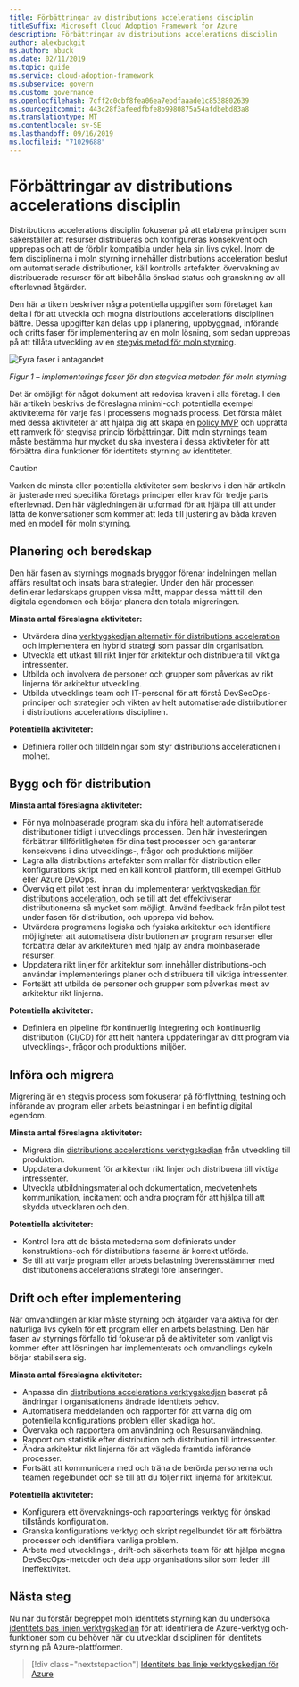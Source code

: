 ```yaml
---
title: Förbättringar av distributions accelerations disciplin
titleSuffix: Microsoft Cloud Adoption Framework for Azure
description: Förbättringar av distributions accelerations disciplin
author: alexbuckgit
ms.author: abuck
ms.date: 02/11/2019
ms.topic: guide
ms.service: cloud-adoption-framework
ms.subservice: govern
ms.custom: governance
ms.openlocfilehash: 7cff2c0cbf8fea06ea7ebdfaaade1c8538802639
ms.sourcegitcommit: 443c28f3afeedfbfe8b9980875a54afdbebd83a8
ms.translationtype: MT
ms.contentlocale: sv-SE
ms.lasthandoff: 09/16/2019
ms.locfileid: "71029688"
---
```

# <a name="deployment-acceleration-discipline-improvement"></a>Förbättringar av distributions accelerations disciplin

Distributions accelerations disciplin fokuserar på att etablera principer som säkerställer att resurser distribueras och konfigureras konsekvent och upprepas och att de förblir kompatibla under hela sin livs cykel. Inom de fem disciplinerna i moln styrning innehåller distributions acceleration beslut om automatiserade distributioner, käll kontrolls artefakter, övervakning av distribuerade resurser för att bibehålla önskad status och granskning av all efterlevnad åtgärder.

Den här artikeln beskriver några potentiella uppgifter som företaget kan delta i för att utveckla och mogna distributions accelerations disciplinen bättre. Dessa uppgifter kan delas upp i planering, uppbyggnad, införande och drifts faser för implementering av en moln lösning, som sedan upprepas på att tillåta utveckling av en [stegvis metod för moln styrning](../guides/index.md#an-incremental-approach-to-cloud-governance).

![Fyra faser i antagandet](../../_images/govern/adoption-phases.png)

*Figur 1 – implementerings faser för den stegvisa metoden för moln styrning.*

Det är omöjligt för något dokument att redovisa kraven i alla företag. I den här artikeln beskrivs de föreslagna minimi-och potentiella exempel aktiviteterna för varje fas i processens mognads process. Det första målet med dessa aktiviteter är att hjälpa dig att skapa en [policy MVP](../guides/index.md#an-incremental-approach-to-cloud-governance) och upprätta ett ramverk för stegvisa princip förbättringar. Ditt moln styrnings team måste bestämma hur mycket du ska investera i dessa aktiviteter för att förbättra dina funktioner för identitets styrning av identiteter.

> [!CAUTION]
> Varken de minsta eller potentiella aktiviteter som beskrivs i den här artikeln är justerade med specifika företags principer eller krav för tredje parts efterlevnad. Den här vägledningen är utformad för att hjälpa till att under lätta de konversationer som kommer att leda till justering av båda kraven med en modell för moln styrning.

## <a name="planning-and-readiness"></a>Planering och beredskap

Den här fasen av styrnings mognads bryggor förenar indelningen mellan affärs resultat och insats bara strategier. Under den här processen definierar ledarskaps gruppen vissa mått, mappar dessa mått till den digitala egendomen och börjar planera den totala migreringen.

**Minsta antal föreslagna aktiviteter:**

- Utvärdera dina [verktygskedjan alternativ för distributions acceleration](./toolchain.md) och implementera en hybrid strategi som passar din organisation.
- Utveckla ett utkast till rikt linjer för arkitektur och distribuera till viktiga intressenter.
- Utbilda och involvera de personer och grupper som påverkas av rikt linjerna för arkitektur utveckling.
- Utbilda utvecklings team och IT-personal för att förstå DevSecOps-principer och strategier och vikten av helt automatiserade distributioner i distributions accelerations disciplinen.

**Potentiella aktiviteter:**

- Definiera roller och tilldelningar som styr distributions accelerationen i molnet.

## <a name="build-and-predeployment"></a>Bygg och för distribution

**Minsta antal föreslagna aktiviteter:**

- För nya molnbaserade program ska du införa helt automatiserade distributioner tidigt i utvecklings processen. Den här investeringen förbättrar tillförlitligheten för dina test processer och garanterar konsekvens i dina utvecklings-, frågor och produktions miljöer.
- Lagra alla distributions artefakter som mallar för distribution eller konfigurations skript med en käll kontroll plattform, till exempel GitHub eller Azure DevOps.
- Överväg ett pilot test innan du implementerar [verktygskedjan för distributions acceleration](./toolchain.md), och se till att det effektiviserar distributionerna så mycket som möjligt. Använd feedback från pilot test under fasen för distribution, och upprepa vid behov.
- Utvärdera programens logiska och fysiska arkitektur och identifiera möjligheter att automatisera distributionen av program resurser eller förbättra delar av arkitekturen med hjälp av andra molnbaserade resurser.
- Uppdatera rikt linjer för arkitektur som innehåller distributions-och användar implementerings planer och distribuera till viktiga intressenter.
- Fortsätt att utbilda de personer och grupper som påverkas mest av arkitektur rikt linjerna.

**Potentiella aktiviteter:**

- Definiera en pipeline för kontinuerlig integrering och kontinuerlig distribution (CI/CD) för att helt hantera uppdateringar av ditt program via utvecklings-, frågor och produktions miljöer.

## <a name="adopt-and-migrate"></a>Införa och migrera

Migrering är en stegvis process som fokuserar på förflyttning, testning och införande av program eller arbets belastningar i en befintlig digital egendom.

**Minsta antal föreslagna aktiviteter:**

- Migrera din [distributions accelerations verktygskedjan](./toolchain.md) från utveckling till produktion.
- Uppdatera dokument för arkitektur rikt linjer och distribuera till viktiga intressenter.
- Utveckla utbildningsmaterial och dokumentation, medvetenhets kommunikation, incitament och andra program för att hjälpa till att skydda utvecklaren och den.

**Potentiella aktiviteter:**

- Kontrol lera att de bästa metoderna som definierats under konstruktions-och för distributions faserna är korrekt utförda.
- Se till att varje program eller arbets belastning överensstämmer med distributionens accelerations strategi före lanseringen.

## <a name="operate-and-post-implementation"></a>Drift och efter implementering

När omvandlingen är klar måste styrning och åtgärder vara aktiva för den naturliga livs cykeln för ett program eller en arbets belastning. Den här fasen av styrnings förfallo tid fokuserar på de aktiviteter som vanligt vis kommer efter att lösningen har implementerats och omvandlings cykeln börjar stabilisera sig.

**Minsta antal föreslagna aktiviteter:**

- Anpassa din [distributions accelerations verktygskedjan](./toolchain.md) baserat på ändringar i organisationens ändrade identitets behov.
- Automatisera meddelanden och rapporter för att varna dig om potentiella konfigurations problem eller skadliga hot.
- Övervaka och rapportera om användning och Resursanvändning.
- Rapport om statistik efter distribution och distribution till intressenter.
- Ändra arkitektur rikt linjerna för att vägleda framtida införande processer.
- Fortsätt att kommunicera med och träna de berörda personerna och teamen regelbundet och se till att du följer rikt linjerna för arkitektur.

**Potentiella aktiviteter:**

- Konfigurera ett övervaknings-och rapporterings verktyg för önskad tillstånds konfiguration.
- Granska konfigurations verktyg och skript regelbundet för att förbättra processer och identifiera vanliga problem.
- Arbeta med utvecklings-, drift-och säkerhets team för att hjälpa mogna DevSecOps-metoder och dela upp organisations silor som leder till ineffektivitet.

## <a name="next-steps"></a>Nästa steg

Nu när du förstår begreppet moln identitets styrning kan du undersöka [identitets bas linjen verktygskedjan](./toolchain.md) för att identifiera de Azure-verktyg och-funktioner som du behöver när du utvecklar disciplinen för identitets styrning på Azure-plattformen.

> [!div class="nextstepaction"]
> [Identitets bas linje verktygskedjan för Azure](./toolchain.md)
